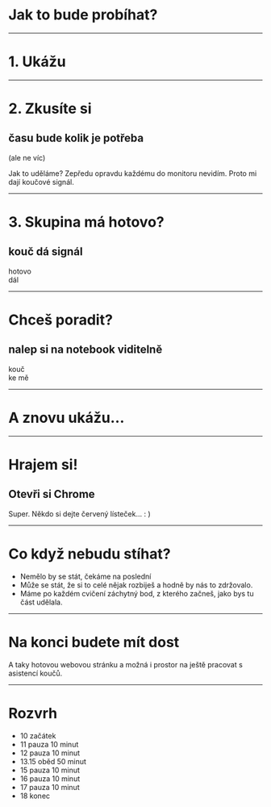 <!-- .slide: data-state="c-slide-inter" -->
# Jak to bude probíhat?

---

# 1. Ukážu

---

# 2. Zkusíte si

## času bude kolik je potřeba

(ale ne víc)

>>>
Jak to uděláme? Zepředu opravdu každému do monitoru nevidím. Proto mi dají koučové signál.

---

# 3. Skupina má hotovo?

## kouč dá signál <!-- .element: class="fragment" -->

hotovo <br>dál <!-- .element: class="fragment c-postit-green"  -->

---

# Chceš poradit?

## nalep si na notebook viditelně <!-- .element: class="fragment" -->

kouč<br>ke mě <!-- .element: class="fragment c-postit-red" -->

---

# A znovu ukážu…

---

<!-- .slide: data-state="c-slide-task" -->

# Hrajem si!

## Otevři si Chrome

>>>
Super. Někdo si dejte červený lísteček… : )

---

# Co když nebudu stíhat?

>>>
* Nemělo by se stát, čekáme na poslední
* Může se stát, že si to celé nějak rozbiješ a hodně by nás to zdržovalo.
* Máme po každém cvičení záchytný bod, z kterého začneš, jako bys tu část udělala.

---

# Na konci budete mít dost

>>>
A taky hotovou webovou stránku a možná i prostor na ještě pracovat s asistencí koučů.

---

# Rozvrh

- 10 začátek
- 11 pauza 10 minut
- 12 pauza 10 minut
- 13.15 oběd 50 minut
- 15 pauza 10 minut
- 16 pauza 10 minut
- 17 pauza 10 minut
- 18 konec
<!-- .element: class="c-text-left" -->
